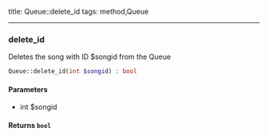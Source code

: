 title: Queue::delete_id
tags: method,Queue

---

<div class="method">
<h3 class="method-name">delete_id</h3>
<p>Deletes the song with ID $songid from the Queue<br></p>

```php
Queue::delete_id(int $songid) : bool
```

#### Parameters

*  int $songid


#### Returns `bool`




</div>
